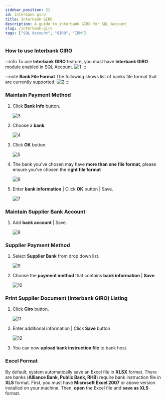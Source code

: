 ```yaml
---
sidebar_position: 21
id: interbank giro
title: Interbank GIRO
description: A guide to interbank GIRO for SQL Account
slug: /interbank-giro
tags: ["SQL Account", "GIRO", "IBM"]
---
```


<!-- # Interbank GIRO -->

<!-- **Tonny/sandbox/supplier-payment-IBG** -->

<!-- From eStream Software
< Tonny/sandbox
![13](/img/interbank-giro/13.png) -->

### How to use Interbank GIRO

:::info
To use **Interbank GIRO** feature, you must have **Interbank GIRO** module enabled in SQL Account.
![1](/img/interbank-giro/1.png)
:::

:::note
**Bank File Format**
The following shows list of banks file format that are currently supported.
![2](/img/interbank-giro/2.png)
:::

### Maintain Payment Method

   1. Click **Bank Info** button.

      ![3](/img/interbank-giro/3.png)

   2. Choose a **bank**.

      ![4](/img/interbank-giro/4.png)

   3. Click **OK** button.

      ![5](/img/interbank-giro/5.png)

   4. The bank you've chosen may have **more than one file format**, please ensure you've chosen the **right file format**

      ![6](/img/interbank-giro/6.png)

   5. Enter **bank information** | Click **OK** button | Save.

      ![7](/img/interbank-giro/7.png)

### Maintain Supplier Bank Account

   1. Add **bank account** | Save.

      ![8](/img/interbank-giro/8.png)

### Supplier Payment Method

   1. Select **Supplier Bank** from drop down list.

      ![9](/img/interbank-giro/9.png)

   2. Choose the **payment method** that contains **bank information** | **Save**.

      ![10](/img/interbank-giro/10.png)

### Print Supplier Document (Interbank GIRO) Listing

   1. Click **Giro** button.

      ![11](/img/interbank-giro/11.png)

   2. Enter additional information | Click **Save** button

      ![12](/img/interbank-giro/12.png)

   3. You can now **upload bank instruction file** to bank host.

### Excel Format

By default, system automatically save an Excel file in **XLSX** format. There are banks (**Alliance Bank, Public Bank, RHB**) require bank instruction file in **XLS** format. First, you must have **Microsoft Excel 2007** or above version installed on your machine. Then, **open** the Excel file and **save as XLS** format.

